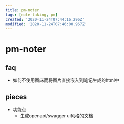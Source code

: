 ```yaml
---
title: pm-noter
tags: [note-taking, pm]
created: '2020-11-24T07:44:16.296Z'
modified: '2020-11-24T07:46:00.967Z'
---
```


# pm-noter

## faq

- 如何不使用图床而将图片直接嵌入到笔记生成的html中

## pieces

- 功能点
  - 生成openapi/swagger ui风格的文档
